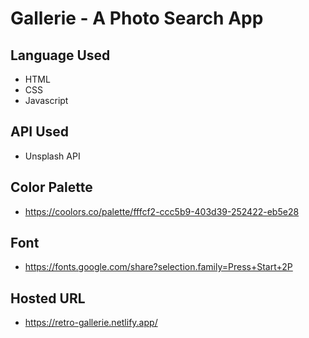 # Gallerie - A Photo Search App

## Language Used
- HTML
- CSS
- Javascript

## API Used
- Unsplash API 

## Color Palette
- https://coolors.co/palette/fffcf2-ccc5b9-403d39-252422-eb5e28

## Font
- https://fonts.google.com/share?selection.family=Press+Start+2P

## Hosted URL 
- https://retro-gallerie.netlify.app/